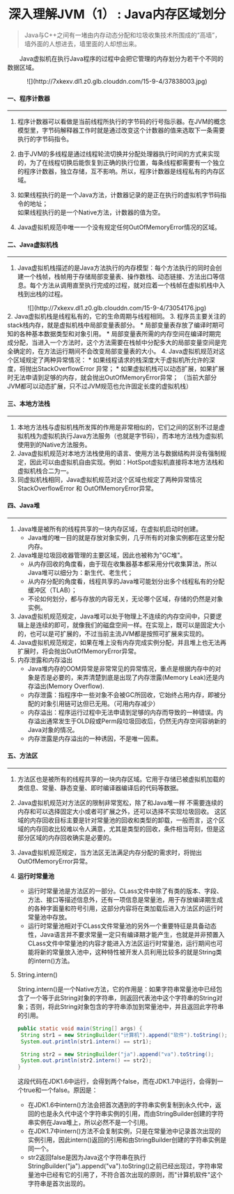 # <center>深入理解JVM（1） : Java内存区域划分</center>

> Java与C++之间有一堵由内存动态分配和垃圾收集技术所围成的“高墙”，墙外面的人想进去，墙里面的人却想出来。

&emsp;&emsp;Java虚拟机在执行Java程序的过程中会把它管理的内存划分为若干个不同的数据区域。

<center>![](http://7xkexv.dl1.z0.glb.clouddn.com/15-9-4/37838003.jpg)</center>

#### 一、程序计数器
---
1. 程序计数器可以看做是当前线程所执行的字节码的行号指示器。在JVM的概念模型里，字节码解释器工作时就是通过改变这个计数器的值来选取下一条需要执行的字节码指令。

2. 由于JVM的多线程是通过线程轮流切换并分配处理器执行时间的方式来实现的，为了在线程切换后能恢复到正确的执行位置，每条线程都需要有一个独立的程序计数器，独立存储，互不影响。所以，程序计数器是线程私有的内存区域。

3. 如果线程执行的是一个Java方法，计数器记录的是正在执行的虚拟机字节码指令的地址；  
   如果线程执行的是一个Native方法，计数器的值为空。

4. Java虚拟机规范中唯一一个没有规定任何OutOfMemoryError情况的区域。

#### 二、Java虚拟机栈
---
1. Java虚拟机栈描述的是Java方法执行的内存模型：每个方法执行的同时会创建一个栈帧，栈帧用于存储局部变量表、操作数栈、动态链接、方法出口等信息。每个方法从调用直至执行完成的过程，就对应着一个栈帧在虚拟机栈中入栈到出栈的过程。
<center>![](http://7xkexv.dl1.z0.glb.clouddn.com/15-9-4/73054176.jpg)</center>
2. Java虚拟机栈是线程私有的，它的生命周期与线程相同。
3. 程序员主要关注的stack栈内存，就是虚拟机栈中局部变量表部分。  
   * 局部变量表存放了编译时期可知的各种基本数据类型和对象引用。  
   * 局部变量表所需的内存空间在编译时期完成分配，当进入一个方法时，这个方法需要在栈帧中分配多大的局部变量空间是完全确定的，在方法运行期间不会改变局部变量表的大小。
4. Java虚拟机规范对这个区域规定了两种异常情况：
   * 如果线程请求的栈深度大于虚拟机所允许的深度，将抛出StackOverflowError 异常；
   * 如果虚拟机栈可以动态扩展，如果扩展时无法申请到足够的内存，就会抛出OutOfMemoryError异常；  
    （当前大部分JVM都可以动态扩展，只不过JVM规范也允许固定长度的虚拟机栈）

#### 三、本地方法栈
---
1. 本地方法栈与虚拟机栈所发挥的作用是非常相似的，它们之间的区别不过是虚拟机栈为虚拟机执行Java方法服务（也就是字节码），而本地方法栈为虚拟机使用到的Native方法服务。
2. Java虚拟机规范对本地方法栈使用的语言、使用方法与数据结构并没有强制规定，因此可以由虚拟机自由实现。例如：HotSpot虚拟机直接将本地方法栈和虚拟机栈合二为一。
3. 同虚拟机栈相同，Java虚拟机规范对这个区域也规定了两种异常情况StackOverflowError 和 OutOfMemoryError异常。

#### 四、Java堆
---
1. Java堆是被所有的线程共享的一块内存区域，在虚拟机启动时创建。  
    * Java堆的唯一目的就是存放对象实例，几乎所有的对象实例都在这里分配内存。
2. Java堆是垃圾回收器管理的主要区域，因此也被称为"GC堆"。  
    * 从内存回收的角度看，由于现在收集器基本都采用分代收集算法，所以Java堆可以细分为：新生代、老生代；  
    * 从内存分配的角度看，线程共享的Java堆可能划分出多个线程私有的分配缓冲区（TLAB）；
    * 不论如何划分，都与存放的内容无关，无论哪个区域，存储的仍然是对象实例。
3. Java虚拟机规范规定，Java堆可以处于物理上不连续的内存空间中，只要逻辑上是连续的即可，就像我们的磁盘空间一样。在实现上，既可以是固定大小的，也可以是可扩展的，不过当前主流JVM都是按照可扩展来实现的。
4. Java虚拟机规范规定，如果在堆上没有内存完成实例分配，并且堆上也无法再扩展时，将会抛出OutOfMemoryError异常。
5. 内存泄露和内存溢出
    * Java堆内存的OOM异常是非常常见的异常情况，重点是根据内存中的对象是否是必要的，来弄清楚到底是出现了内存泄露(Memory Leak)还是内存溢出(Memory Overflow).
    * 内存泄露：指程序中一些对象不会被GC所回收，它始终占用内存，即被分配的对象引用链可达但已无用。（可用内存减少）
    * 内存溢出：程序运行过程中无法申请到足够的内存而导致的一种错误。内存溢出通常发生于OLD段或Perm段垃圾回收后，仍然无内存空间容纳新的Java对象的情况。
    * 内存泄露是内存溢出的一种诱因，不是唯一因素。

#### 五、方法区
---
1. 方法区也是被所有的线程共享的一块内存区域。它用于存储已被虚拟机加载的类信息、常量、静态变量、即时编译器编译后的代码等数据。

2. Java虚拟机规范对方法区的限制非常宽松，除了和Java堆一样 不需要连续的内存和可以选择固定大小或者可扩展之外，还可以选择不实现垃圾回收。
这区域的内存回收目标主要是针对常量池的回收和类型的卸载，一般而言，这个区域的内存回收比较难以令人满意，尤其是类型的回收，条件相当苛刻，但是这部分区域的内存回收确实是必要的。

3. Java虚拟机规范规定，当方法区无法满足内存分配的需求时，将抛出OutOfMemoryError异常。

4. **运行时常量池**
    * 运行时常量池是方法区的一部分。CLass文件中除了有类的版本、字段、方法、接口等描述信息外，还有一项信息是常量池，用于存放编译期生成的各种字面量和符号引用，这部分内容将在类加载后进入方法区的运行时常量池中存放。
    * 运行时常量池相对于CLass文件常量池的另外一个重要特征是具备动态性，Java语言并不要求常量一定只有编译期才能产生，也就是并非预置入CLass文件中常量池的内容才能进入方法区运行时常量池，运行期间也可能将新的常量放入池中，这种特性被开发人员利用比较多的就是String类的intern()方法。

5. String.intern()

    String.intern()是一个Native方法，它的作用是：如果字符串常量池中已经包含了一个等于此String对象的字符串，则返回代表池中这个字符串的String对象；否则，将此String对象包含的字符串添加到常量池中，并且返回此字符串的引用。
    ```java
    public static void main(String[] args) { 
     String str1 = new StringBuilder("计算机").append("软件").toString();
     System.out.println(str1.intern() == str1);
    
     String str2 = new StringBuilder("ja").append("va").toString();
     System.out.println(str2.intern() == str2);
    }
    ```
    这段代码在JDK1.6中运行，会得到两个false，而在JDK1.7中运行，会得到一个true和一个false。原因是：
    * 在JDK1.6中intern()方法会把首次遇到的字符串实例复制到永久代中，返回的也是永久代中这个字符串实例的引用，而由StringBuilder创建的字符串实例在Java堆上，所以必然不是一个引用。
    * 在JDK1.7中intern()方法不会复制实例，只是在常量池中记录首次出现的实例引用，因此intern()返回的引用和由StringBuilder创建的字符串实例是同一个。
    * str2返回false是因为Java这个字符串在执行StringBuilder("ja").append("va").toString()之前已经出现过，字符串常量池中已经有它的引用了，不符合首次出现的原则，而"计算机软件"这个字符串是首次出现的。